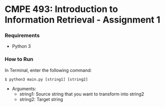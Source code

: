 # CMPE 493: Introduction to Information Retrieval - Assignment 1

### Requirements

* Python 3




### How to Run

In Terminal, enter the following command:

`$ python3 main.py [string1] [string2]`

* Arguments:
  * string1: Source string that you want to transform into string2
  * string2: Target string